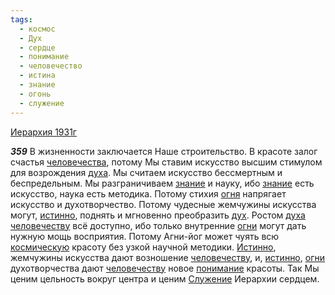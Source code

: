 ```yaml
---
tags:
  - космос
  - Дух
  - сердце
  - понимание
  - человечество
  - истина
  - знание
  - огонь
  - служение
---
```


[Иерархия 1931г](https://127.0.0.1:4002/agni/1931)

___359___
В жизненности заключается Наше строительство. В красоте залог счастья [человечества](../../../tags/#человечество), потому Мы ставим искусство высшим стимулом для возрождения [духа](../../../tags/#Дух). Мы считаем искусство бессмертным и беспредельным. Мы разграничиваем [знание](../../../tags/#знание) и науку, ибо [знание](../../../tags/#знание) есть искусство, наука есть методика. Потому стихия [огня](../../../tags/#огонь) напрягает искусство и духотворчество. Потому чудесные жемчужины искусства могут, [истинно](../../../tags/#истина), поднять и мгновенно преобразить [дух](../../../tags/#Дух). Ростом [духа](../../../tags/#Дух) [человечеству](../../../tags/#человечество) всё доступно, ибо только внутренние [огни](../../../tags/#огонь) могут дать нужную мощь восприятия. Потому Агни-йог может чуять всю [космическую](../../../tags/#космос) красоту без узкой научной методики. [Истинно](../../../tags/#истина), жемчужины искусства дают возношение [человечеству](../../../tags/#человечество), и, [истинно](../../../tags/#истина), [огни](../../../tags/#огонь) духотворчества дают [человечеству](../../../tags/#человечество) новое [понимание](../../../tags/#понимание) красоты. Так Мы ценим цельность вокруг центра и ценим [Служение](../../../tags/#служение) Иерархии сердцем.   

